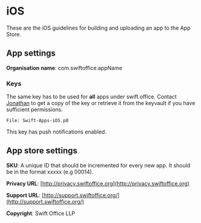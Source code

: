 # iOS

These are the iOS guidelines for building and uploading an app to the App Store.

## App settings

**Organisation name**: com.swiftoffice.appName

### Keys

The same key has to be used for **all** apps under swift office. Contact [Jonathan](https://github.com/voyager163) to get a copy of the key or retrieve it from the keyvault if you have sufficient permissions.

```
File: Swift-Apps-iOS.p8
```

This key has push notifications enabled.

## App store settings 

**SKU**: A unique ID that should be incremented for every new app. It should be in the format xxxxx (e.g 00014).

**Privacy URL**: [http://privacy.swiftoffice.org](http://privacy.swiftoffice.org)

**Support URL**: [http://support.swiftoffice.org/](http://support.swiftoffice.org/)

**Copyright**: Swift Office LLP
